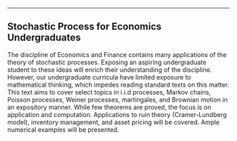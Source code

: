 ---

## Stochastic Process for Economics Undergraduates

The discipline of Economics and Finance contains many applications of the theory of stochastic processes.
Exposing an aspiring undergraduate student to these ideas will enrich their understanding of the discipline.
However, our undergraduate curricula have limited exposure to mathematical thinking, which impedes reading standard texts on this matter.
This text aims to cover select topics in i.i.d processes, Markov chains, Poisson processes, Weiner processes, martingales, and Brownian motion in an expository manner.
While few theorems are proved, the focus is on application and computation. Applications to ruin theory (Cramer-Lundberg model), inventory management, and asset pricing will be covered. Ample numerical examples will be presented.
